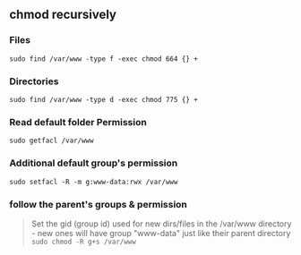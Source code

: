 ## chmod recursively 

### Files
`sudo find /var/www -type f -exec chmod 664 {} +`

### Directories
`sudo find /var/www -type d -exec chmod 775 {} +`

### Read default folder Permission
`sudo getfacl /var/www`

### Additional default group's permission 
`sudo setfacl -R -m g:www-data:rwx /var/www`

### follow the parent's groups & permission 
> Set the gid (group id) used for new dirs/files in the /var/www directory - new ones will have group "www-data" just like their parent directory
`sudo chmod -R g+s /var/www`
